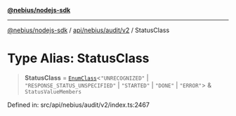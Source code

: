 [**@nebius/nodejs-sdk**](../../../../../README.md)

---

[@nebius/nodejs-sdk](../../../../../README.md) / [api/nebius/audit/v2](../README.md) / StatusClass

# Type Alias: StatusClass

> **StatusClass** = [`EnumClass`](../../../../../runtime/protos/enum/type-aliases/EnumClass.md)\<`"UNRECOGNIZED"` \| `"RESPONSE_STATUS_UNSPECIFIED"` \| `"STARTED"` \| `"DONE"` \| `"ERROR"`\> & `StatusValueMembers`

Defined in: src/api/nebius/audit/v2/index.ts:2467
